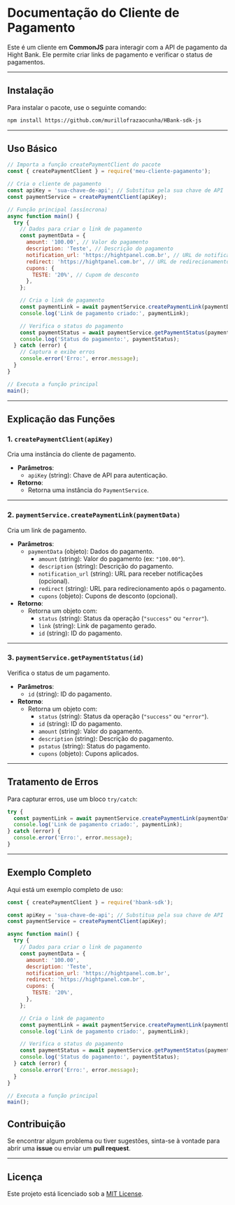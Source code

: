 
# Documentação do Cliente de Pagamento

Este é um cliente em **CommonJS** para interagir com a API de pagamento da Hight Bank. Ele permite criar links de pagamento e verificar o status de pagamentos.

---

## Instalação

Para instalar o pacote, use o seguinte comando:

```bash
npm install https://github.com/murillofrazaocunha/HBank-sdk-js
```

---

## Uso Básico
```javascript
// Importa a função createPaymentClient do pacote
const { createPaymentClient } = require('meu-cliente-pagamento');

// Cria o cliente de pagamento
const apiKey = 'sua-chave-de-api'; // Substitua pela sua chave de API
const paymentService = createPaymentClient(apiKey);

// Função principal (assíncrona)
async function main() {
  try {
    // Dados para criar o link de pagamento
    const paymentData = {
      amount: '100.00', // Valor do pagamento
      description: 'Teste', // Descrição do pagamento
      notification_url: 'https://hightpanel.com.br', // URL de notificação
      redirect: 'https://hightpanel.com.br', // URL de redirecionamento
      cupons: {
        TESTE: '20%', // Cupom de desconto
      },
    };

    // Cria o link de pagamento
    const paymentLink = await paymentService.createPaymentLink(paymentData);
    console.log('Link de pagamento criado:', paymentLink);

    // Verifica o status do pagamento
    const paymentStatus = await paymentService.getPaymentStatus(paymentLink.id);
    console.log('Status do pagamento:', paymentStatus);
  } catch (error) {
    // Captura e exibe erros
    console.error('Erro:', error.message);
  }
}

// Executa a função principal
main();
```

---

## Explicação das Funções

### 1. **`createPaymentClient(apiKey)`**
Cria uma instância do cliente de pagamento.

- **Parâmetros**:
    - `apiKey` (string): Chave de API para autenticação.
- **Retorno**:
    - Retorna uma instância do `PaymentService`.

---

### 2. **`paymentService.createPaymentLink(paymentData)`**
Cria um link de pagamento.

- **Parâmetros**:
    - `paymentData` (objeto): Dados do pagamento.
        - `amount` (string): Valor do pagamento (ex: `"100.00"`).
        - `description` (string): Descrição do pagamento.
        - `notification_url` (string): URL para receber notificações (opcional).
        - `redirect` (string): URL para redirecionamento após o pagamento.
        - `cupons` (objeto): Cupons de desconto (opcional).
- **Retorno**:
    - Retorna um objeto com:
        - `status` (string): Status da operação (`"success"` ou `"error"`).
        - `link` (string): Link de pagamento gerado.
        - `id` (string): ID do pagamento.

---

### 3. **`paymentService.getPaymentStatus(id)`**
Verifica o status de um pagamento.

- **Parâmetros**:
    - `id` (string): ID do pagamento.
- **Retorno**:
    - Retorna um objeto com:
        - `status` (string): Status da operação (`"success"` ou `"error"`).
        - `id` (string): ID do pagamento.
        - `amount` (string): Valor do pagamento.
        - `description` (string): Descrição do pagamento.
        - `pstatus` (string): Status do pagamento.
        - `cupons` (objeto): Cupons aplicados.

---

## Tratamento de Erros

Para capturar erros, use um bloco `try/catch`:

```javascript
try {
  const paymentLink = await paymentService.createPaymentLink(paymentData);
  console.log('Link de pagamento criado:', paymentLink);
} catch (error) {
  console.error('Erro:', error.message);
}
```

---

## Exemplo Completo

Aqui está um exemplo completo de uso:

```javascript
const { createPaymentClient } = require('hbank-sdk');

const apiKey = 'sua-chave-de-api'; // Substitua pela sua chave de API
const paymentService = createPaymentClient(apiKey);

async function main() {
  try {
    // Dados para criar o link de pagamento
    const paymentData = {
      amount: '100.00',
      description: 'Teste',
      notification_url: 'https://hightpanel.com.br',
      redirect: 'https://hightpanel.com.br',
      cupons: {
        TESTE: '20%',
      },
    };

    // Cria o link de pagamento
    const paymentLink = await paymentService.createPaymentLink(paymentData);
    console.log('Link de pagamento criado:', paymentLink);

    // Verifica o status do pagamento
    const paymentStatus = await paymentService.getPaymentStatus(paymentLink.id);
    console.log('Status do pagamento:', paymentStatus);
  } catch (error) {
    console.error('Erro:', error.message);
  }
}

// Executa a função principal
main();
```

## Contribuição

Se encontrar algum problema ou tiver sugestões, sinta-se à vontade para abrir uma **issue** ou enviar um **pull request**.

---

## Licença

Este projeto está licenciado sob a [MIT License](LICENSE).